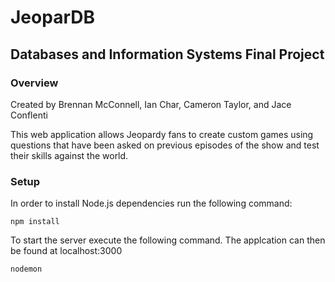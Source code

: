 # JeoparDB
##  Databases and Information Systems Final Project 

### Overview
Created by Brennan McConnell, Ian Char, Cameron Taylor, and Jace Conflenti

This web application allows Jeopardy fans to create custom games using questions that have been
asked on previous episodes of the show and test their skills against the world.

### Setup
In order to install Node.js dependencies run the following command:
```
npm install
```

To start the server execute the following command. The applcation can then be found at
localhost:3000
```
nodemon
```
